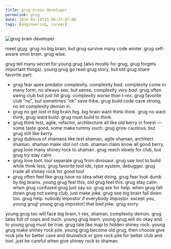 ```yaml
---
title: grug brain developer
permalink: grug
date: 2024-03-14T15:00:27-07:00
tags: [engineering, career]
---
```


![grug brain developer](https://grugbrain.dev/grug.png)

meet [grug](https://grugbrain.dev/). grug no big brain, but grug survive many
code winter. grug self-aware smol brain. grug wise.

grug tell many secret for young grug (also mostly for grug, grug forgets
important things). young grug go read grug story, but old grug share favorite
part:

- grug fear apex predator complexity. complexity _bad_. complexity come in many
  form, no always see, but sense. complexity _very bad_. grug often swing club
  but just hit grug. complexity _worse than t-rex_. grug favorite club "no", but
  sometimes "ok" save tribe. grug build code cave strong, no let complexity
  demon in.
- grug no get lost in big brain fog. big brain want think-think. grug no want
  think, grug want build. grug must build to think.
- grug think test, agile, refactor, architecture all like old berry in forest —
  some taste good, some make tummy ouch. grug grow cautious, but grug still like
  berry.
- grug dubious of shamans like test shaman, agile shaman, architect shaman.
  shaman make idol not club. shaman claim know all good berry. grug lose many
  shiney rock to shaman. grug reach slowly for club, but grug try stay calm.
- grug love tool. tool separate grug from dinosaur. grug use tool to build while
  think less. grug favorite tool ide, type system, debugger. grug trade all
  shiney rock for good tool.
- grug often feel like grug have no idea what doing. grug fear look dumb by big
  brains. young grug feel this, old grug feel this. grug stay calm. when grug
  confused grug just say so. grug ask for help. when grug fall down grug not
  swing club, just make joke. grug see big brain fall down too. grug help.
  nobody impostor if everybody impostor. except you, young grug! young grug
  impostor! that bad joke. grug sorry.

young grug too will face big brain, t-rex, shaman, complexity demon. grug tales
full of oops and ouch. young grug learn. young grug will do okay and to young
grug must be true. grug tale like map to hidden shiney rock. young grug make
shiney rock pile, young grug become old grug, then choose give rock pile for
better cave and drumstick or give rock pile for better club and tool. just be
careful when give shiney rock to shaman.
